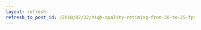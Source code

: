 ```yaml
---
layout: refresh
refresh_to_post_id: /2010/02/22/high-quality-retiming-from-30-to-25-fps-using-after-effects
---
```

